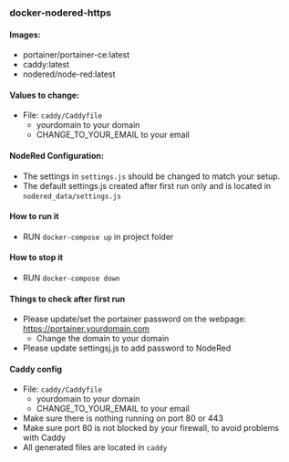 ### docker-nodered-https


#### Images:
- portainer/portainer-ce:latest
- caddy:latest
- nodered/node-red:latest

#### Values to change:
- File: `caddy/Caddyfile`
    - yourdomain to your domain
    - CHANGE_TO_YOUR_EMAIL to your email

#### NodeRed Configuration:
- The settings in `settings.js` should be changed to match your setup.
- The default settings.js created after first run only and is located in `nodered_data/settings.js`

#### How to run it
- RUN `docker-compose up` in project folder


#### How to stop it
- RUN `docker-compose down`


#### Things to check after first run
- Please update/set the portainer password on the webpage: https://portainer.yourdomain.com
    - Change the domain to your domain
- Please update settingsj.js to add password to NodeRed

#### Caddy config
- File: `caddy/Caddyfile`
    - yourdomain to your domain
    - CHANGE_TO_YOUR_EMAIL to your email
- Make sure there is nothing running on port 80 or 443
- Make sure port 80 is not blocked by your firewall, to avoid problems with Caddy
- All generated files are located in `caddy`

